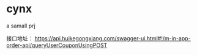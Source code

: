 # cynx
a samall prj

接口地址：
https://api.huikegongxiang.com/swagger-ui.html#!/m-in-app-order-api/queryUserCouponUsingPOST

